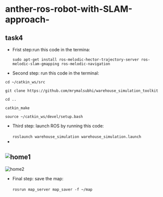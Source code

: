 # anther-ros-robot-with-SLAM-approach-
## task4
- Frist step:run this code in the termina:<br/>
<br/> `sudo apt-get install ros-melodic-hector-trajectory-server ros-melodic-slam-gmapping ros-melodic-navigation`

- Second step: run this code in the terminal:
```
cd ~/catkin_ws/src

git clone https://github.com/mrymalsubhi/warehouse_simulation_toolkit

cd ..

catkin_make

source ~/catkin_ws/devel/setup.bash
```
-  Third step: launch ROS by running this code:<br/>
<br/>  ` roslaunch warehouse_simulation warehouse_simulation.launch `
-
![home1](https://user-images.githubusercontent.com/85634146/130117528-a45f26c4-d666-4831-8c10-cae06cc2b0d1.jpeg)
- 
![home2](https://user-images.githubusercontent.com/85634146/130117541-52c35337-ef1e-423d-b40e-cd7cb98ee282.jpeg)
- Final step: save the map:<br/>
<br/>  `rosrun map_server map_saver -f ~/map  `

